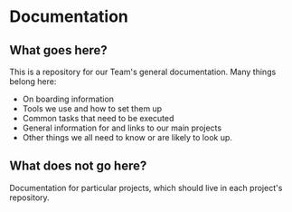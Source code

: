 # Documentation

## What goes here?

This is a repository for our Team's general documentation. Many things belong here:
- On boarding information
- Tools we use and how to set them up
- Common tasks that need to be executed
- General information for and links to our main projects
- Other things we all need to know or are likely to look up.

## What does not go here?

Documentation for particular projects, which should live in each project's repository.
